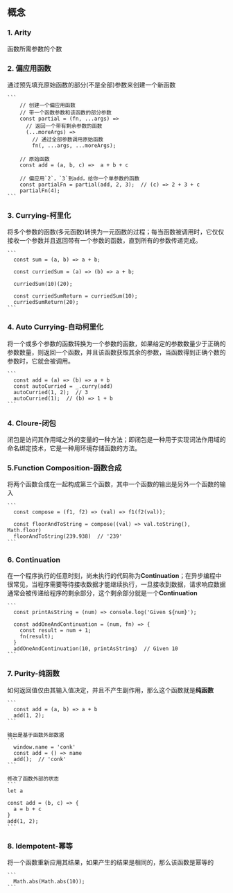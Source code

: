 ## 概念

### 1. Arity
  函数所需参数的个数

### 2. 偏应用函数
  通过预先填充原始函数的部分(不是全部)参数来创建一个新函数

    ```
        // 创建一个偏应用函数
        // 带一个函数参数和该函数的部分参数
        const partial = (fn, ...args) => 
          // 返回一个带有剩余参数的函数
          (...moreArgs) => 
            // 通过全部参数调用原始函数
            fn(, ...args, ...moreArgs); 
        
        // 原始函数
        const add = (a, b, c) =>  a + b + c

        // 偏应用`2`，`3`到add，给你一个单参数的函数
        const partialFn = partial(add, 2, 3);  // (c) => 2 + 3 + c
        partialFn(4);
    ```

### 3. Currying-柯里化
  将多个参数的函数(多元函数)转换为一元函数的过程；每当函数被调用时，它仅仅接收一个参数并且返回带有一个参数的函数，直到所有的参数传递完成。

    ```
      const sum = (a, b) => a + b;

      const curriedSum = (a) => (b) => a + b;

      curriedSum(10)(20);

      const curriedSumReturn = curriedSum(10);
      curriedSumReturn(20);
    ```

### 4. Auto Currying-自动柯里化
  将一个或多个参数的函数转换为一个参数的函数，如果给定的参数数量少于正确的参数数量，则返回一个函数，并且该函数获取其余的参数，当函数得到正确个数的参数时，它就会被调用。

    ```
      const add = (a) => (b) => a + b
      const autoCurried = _.curry(add)
      autoCurried(1, 2);  // 3
      autoCurried(1);  // (b) => 1 + b
    ```

### 4. Cloure-闭包
  闭包是访问其作用域之外的变量的一种方法；即闭包是一种用于实现词法作用域的命名绑定技术，它是一种用环境存储函数的方法。

### 5.Function Composition-函数合成
  将两个函数合成在一起构成第三个函数，其中一个函数的输出是另外一个函数的输入
  
    ```
      const compose = (f1, f2) => (val) => f1(f2(val));

      const floorAndToString = compose((val) => val.toString(), Math.floor)
      floorAndToString(239.938)  // '239'
    ```

### 6. Continuation
  在一个程序执行的任意时刻，尚未执行的代码称为**Continuation**；在异步编程中很常见，当程序需要等待接收数据才能继续执行，一旦接收到数据，请求响应数据通常会被传递给程序的剩余部分，这个剩余部分就是一个**Continuation**

    ```
      const printAsString = (num) => console.log('Given ${num}');

      const addOneAndContinuation = (num, fn) => {
        const result = num + 1;
        fn(result);
      }
      addOneAndContinuation(10, printAsString)  // Given 10
    ```  

### 7. Purity-纯函数
  如何返回值仅由其输入值决定，并且不产生副作用，那么这个函数就是**纯函数**

    ```
      const add = (a, b) => a + b
      add(1, 2);
    ```

    输出是基于函数外部数据
    ```
      window.name = 'conk'
      const add = () => name
      add();  // 'conk'
    ```

    修改了函数外部的状态
    ```
    let a

    const add = (b, c) => {
      a = b + c
    }
    add(1, 2);
    ``` 

### 8. Idempotent-幂等
  将一个函数重新应用其结果，如果产生的结果是相同的，那么该函数是幂等的

    ```
      Math.abs(Math.abs(10));
    ```
